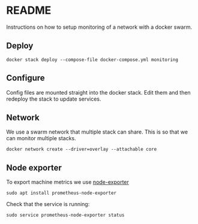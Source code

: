 # README

Instructions on how to setup monitoring of a network with a docker swarm.

## Deploy

```
docker stack deploy --compose-file docker-compose.yml monitoring
```

## Configure

Config files are mounted straight into the docker stack. Edit them and then redeploy the stack to update services.

## Network

We use a swarm network that multiple stack can share. This is so that we can monitor multiple stacks.

```
docker network create --driver=overlay --attachable core
```

## Node exporter

To export machine metrics we use [node-exporter](https://github.com/prometheus/node_exporter)

```
sudo apt install prometheus-node-exporter
```

Check that the service is running:
```
sudo service prometheus-node-exporter status
```
